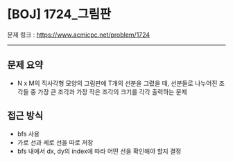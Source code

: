 # [BOJ] 1724_그림판

문제 링크 : https://www.acmicpc.net/problem/1724

-----------------------
## 문제 요약
  - N x M의 직사각형 모양의 그림판에 T개의 선분을 그렸을 때, 선분들로 나누어진 조각들 중 가장 큰 조각과 가장 작은 조각의 크기를 각각 출력하는 문제

## 접근 방식
  - bfs 사용
  - 가로 선과 세로 선을 따로 저장
  - bfs 내에서 dx, dy의 index에 따라 어떤 선을 확인해야 할지 결정
